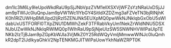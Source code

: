 dm1lc3M6Ly9leUpoWkdRaU9pSjJNbVpzZVM1ellXSXVjWFZsYzNRaUxDSjJJam9pTWlJc0luQnpJam9pVW1Wc1lYbGY4SitIdXZDZmg3aFZVeTN3bjRlNjhKK0h1RlZUWHpBMUlpd2ljRzl5ZENJNk5EUXpMQ0pwWkNJNklqbGxObU5sWldabUxUSTFORFl0TXpZNU1DMWhZekF3TFRabVkyUm1NekZrWldNNU5DSXNJbUZwWkNJNklqRWlMQ0p1WlhRaU9pSjNjeUlzSW5SNWNHVWlPaUlpTENKb2IzTjBJam9pZGpKbWJIa3VjMkZ0Y25RdWQyVmljMmwwWlNJc0luQmhkR2dpT2lJdlkyaGhkV2NpTENKMGJITWlPaUowYkhNaWZRPT0K